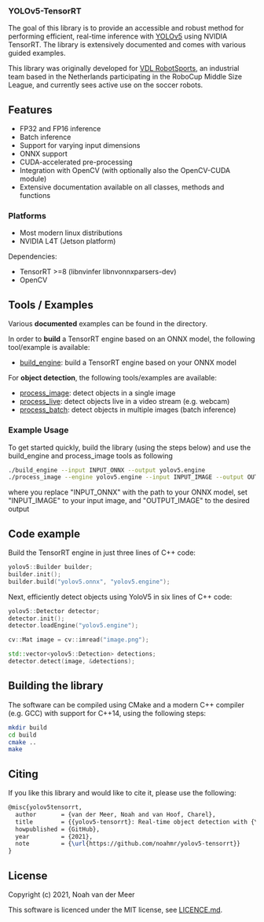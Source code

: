 ### YOLOv5-TensorRT

The goal of this library is to provide an accessible and robust method for 
performing efficient, real-time inference with 
[YOLOv5](https://github.com/ultralytics/yolov5) using NVIDIA TensorRT. 
The library is extensively documented and comes with various guided
examples.

This library was originally developed for [VDL RobotSports](https://robotsports.nl),
an industrial team based in the Netherlands participating in the RoboCup Middle
Size League, and currently sees active use on the soccer robots.


## Features

- FP32 and FP16 inference
- Batch inference
- Support for varying input dimensions
- ONNX support
- CUDA-accelerated pre-processing
- Integration with OpenCV (with optionally also the OpenCV-CUDA module)
- Extensive documentation available on all classes, methods and functions


### Platforms

- Most modern linux distributions
- NVIDIA L4T (Jetson platform)

Dependencies:
- TensorRT >=8 (libnvinfer libnvonnxparsers-dev)
- OpenCV


## Tools / Examples

Various **documented** examples can be found in the <examples> directory.

In order to **build** a TensorRT engine based on an ONNX model, the following
tool/example is available:
- [build_engine](examples/builder): build a TensorRT engine based on your ONNX model


For **object detection**, the following tools/examples are available:
- [process_image](examples/image): detect objects in a single image
- [process_live](examples/live): detect objects live in a video stream (e.g. webcam)
- [process_batch](examples/batch): detect objects in multiple images (batch inference)


### Example Usage
To get started quickly, build the library (using the steps below) and use the build_engine and process_image tools as following
```bash
./build_engine --input INPUT_ONNX --output yolov5.engine
./process_image --engine yolov5.engine --input INPUT_IMAGE --output OUTPUT_IMAGE
```
where you replace "INPUT_ONNX" with the path to your ONNX model, set "INPUT_IMAGE" to your input image, and "OUTPUT_IMAGE" to the desired output


## Code example

Build the TensorRT engine in just three lines of C++ code:
```cpp
yolov5::Builder builder;
builder.init();
builder.build("yolov5.onnx", "yolov5.engine");
```

Next, efficiently detect objects using YoloV5 in six lines of C++ code:
```cpp
yolov5::Detector detector;
detector.init();
detector.loadEngine("yolov5.engine");

cv::Mat image = cv::imread("image.png");

std::vector<yolov5::Detection> detections;
detector.detect(image, &detections);
```


## Building the library

The software can be compiled using CMake and a modern C++ compiler (e.g. GCC)
with support for C++14, using the following steps:

```bash
mkdir build
cd build
cmake ..
make
```


## Citing

If you like this library and would like to cite it, please use the following:

```tex
@misc{yolov5tensorrt,
  author       = {van der Meer, Noah and van Hoof, Charel},
  title        = {{yolov5-tensorrt}: Real-time object detection with {YOLOv5} and {TensorRT}},
  howpublished = {GitHub},
  year         = {2021},
  note         = {\url{https://github.com/noahmr/yolov5-tensorrt}}
}
```

## License

Copyright (c) 2021, Noah van der Meer

This software is licenced under the MIT license, see [LICENCE.md](LICENCE.md).
